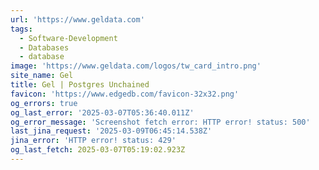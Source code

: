 ```yaml
---
url: 'https://www.geldata.com'
tags:
  - Software-Development
  - Databases
  - database
image: 'https://www.geldata.com/logos/tw_card_intro.png'
site_name: Gel
title: Gel | Postgres Unchained
favicon: 'https://www.edgedb.com/favicon-32x32.png'
og_errors: true
og_last_error: '2025-03-07T05:36:40.011Z'
og_error_message: 'Screenshot fetch error: HTTP error! status: 500'
last_jina_request: '2025-03-09T06:45:14.538Z'
jina_error: 'HTTP error! status: 429'
og_last_fetch: 2025-03-07T05:19:02.923Z
---
```


